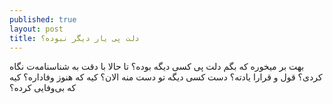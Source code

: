 ```yaml
---
published: true
layout: post
title: دلت پی یار دیگر نبوده؟
---
```


بهت بر میخوره که بگم دلت پی کسی دیگه بوده؟ تا حالا با دقت به شناسنامه‌ت نگاه کردی؟ قول و قرارا یادته؟ دست کسی دیگه تو دست منه الان؟ کیه که هنوز وفاداره؟ کیه که بی‌وفایی کرده؟
